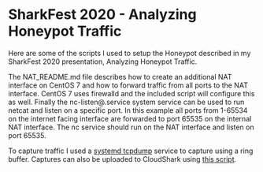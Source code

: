 # SharkFest 2020 - Analyzing Honeypot Traffic

Here are some of the scripts I used to setup the Honeypot described in my
SharkFest 2020 presentation, Analyzing Honeypot Traffic.

The NAT_README.md file describes how to create an additional NAT interface on
CentOS 7 and how to forward traffic from all ports to the NAT interface. CentOS
7 uses firewalld and the included script will configure this as well. Finally
the nc-listen@.service system service can be used to run netcat and listen on a
specific port. In this example all ports from 1-65534 on the internet facing
interface are forwarded to port 65535 on the internal NAT interface. The nc
service should run on the NAT interface and listen on port 65535.

To capture traffic I used a [systemd tcpdump](https://github.com/thomasp11/systemd-packet-capture)
service to capture using a ring buffer. Captures can also be uploaded to
CloudShark using [this script](https://gist.github.com/thomasp11/fa7b6d1ef80bfbb0d4dcb28e9bce94af).
